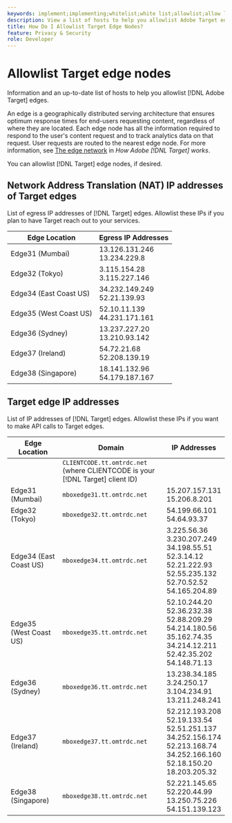 ```yaml
---
keywords: implement;implementing;whitelist;white list;allowlist;allow list;edge;edges
description: View a list of hosts to help you allowlist Adobe Target edges (geographically distributed serving nodes that ensure optimum response times end users).
title: How Do I Allowlist Target Edge Nodes?
feature: Privacy & Security
role: Developer
---
```


# Allowlist Target edge nodes

Information and an up-to-date list of hosts to help you allowlist [!DNL Adobe Target] edges.

An edge is a geographically distributed serving architecture that ensures optimum response times for end-users requesting content, regardless of where they are located. Each edge node has all the information required to respond to the user's content request and to track analytics data on that request. User requests are routed to the nearest edge node. For more information, see [The edge network](/help/c-intro/how-target-works.md#concept_0AE2ED8E9DE64288A8B30FCBF1040934) in *How Adobe [!DNL Target] works*.

You can allowlist [!DNL Target] edge nodes, if desired. 

## Network Address Translation (NAT) IP addresses of Target edges

List of egress IP addresses of [!DNL Target] edges. Allowlist these IPs if you plan to have Target reach out to your services.

|Edge Location|Egress IP Addresses|
| --- | --- |
|Edge31 (Mumbai)|13.126.131.246<br>13.234.229.8|
|Edge32 (Tokyo)|3.115.154.28<br>3.115.227.146|
|Edge34 (East Coast US)|34.232.149.249<br>52.21.139.93|
|Edge35 (West Coast US)|52.10.11.139<br>44.231.171.161|
|Edge36 (Sydney)|13.237.227.20<br>13.210.93.142|
|Edge37 (Ireland)|54.72.21.68<br>52.208.139.19|
|Edge38 (Singapore)|18.141.132.96<br>54.179.187.167|

## Target edge IP addresses

List of IP addresses of [!DNL Target] edges. Allowlist these IPs if you want to make API calls to Target edges.

|Edge Location|Domain|IP Addresses|
| --- | --- | --- |
||`CLIENTCODE.tt.omtrdc.net`<br>(where CLIENTCODE is your [!DNL Target] client ID)||
|Edge31 (Mumbai)|`mboxedge31.tt.omtrdc.net`|15.207.157.131<br>15.206.8.201|
|Edge32 (Tokyo)|`mboxedge32.tt.omtrdc.net`|54.199.66.101<br>54.64.93.37|
|Edge34 (East Coast US)|`mboxedge34.tt.omtrdc.net`|3.225.56.36<br>3.230.207.249<br>34.198.55.51<br>52.3.14.12<br>52.21.222.93<br>52.55.235.132<br>52.70.52.52<br>54.165.204.89|
|Edge35 (West Coast US)|`mboxedge35.tt.omtrdc.net`|52.10.244.20<br>52.36.232.38<br>52.88.209.29<br>54.214.180.56<br>35.162.74.35<br>34.214.12.211<br>52.42.35.202<br>54.148.71.13|
|Edge36 (Sydney)|`mboxedge36.tt.omtrdc.net`|13.238.34.185<br>3.24.250.17<br>3.104.234.91<br>13.211.248.241|
|Edge37 (Ireland)|`mboxedge37.tt.omtrdc.net`|52.212.193.208<br>52.19.133.54<br>52.51.251.137<br>34.252.156.174<br>52.213.168.74<br>34.252.166.160<br>52.18.150.20<br>18.203.205.32|
|Edge38 (Singapore)|`mboxedge38.tt.omtrdc.net`|52.221.145.65<br>52.220.44.99<br>13.250.75.226<br>54.151.139.123|





